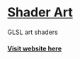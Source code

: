 # [Shader Art](https://lnardon.github.io/ShaderArt/)
GLSL art shaders

#### [Visit website here](https://lnardon.github.io/ShaderArt/)